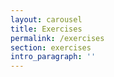 ```yaml
---
layout: carousel
title: Exercises
permalink: /exercises
section: exercises
intro_paragraph: ''
---
```


